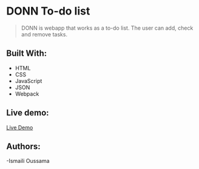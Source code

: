 # DONN To-do list
>DONN is webapp that works as a to-do list. The user can add, check and remove tasks.

## Built With:
- HTML
- CSS
- JavaScript
- JSON
- Webpack

## Live demo:
[Live Demo](https://github.com/ussamaismaili/DONN/)

## Authors:
-Ismaili Oussama
